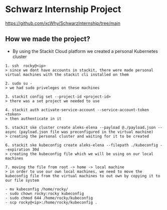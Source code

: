 # Schwarz Internship Project

https://github.com/xcWhy/SchwarzInternship/tree/main

## How we made the project?

- By using the Stackit Cloud platform we created a personal Kubernetes cluster

```
1. ssh  rocky@<ip>
> since we dont have accounts in stackit, there were made personal virtual machines with the stackit cli installed on them

2. sudo su -
> we had sudo priveleges on these machines

3. stackit config set --project-id <project-id>
> there was a set project we needed to use

4. stackit auth activate-service-account --service-account-token <token>
> then authenticate in it

5. stackit ske cluster create aleks-elena --payload @./payload.json --async (payload.json file was preconfigured in the virtual machine)
> creating the personal cluster and waiting for it to be created

6. stackit ske kubeconfig create aleks-elena --filepath ./kubeconfig --expiration 30d
> creating the kubeconfig file which we will be using on our local machines

7. moving the file from root -> home -> local machine
> in order to use our own local machines, we need to move the kubeconfig file from the virtual machines to out own by copying it to our file system

- mv kubeconfig /home/rocky/
- sudo chown rocky:rocky kubeconfig
- sudo chmod 644 /home/rocky/kubeconfig
- scp rocky@<ip>:/home/rocky/kubeconfig .

```



